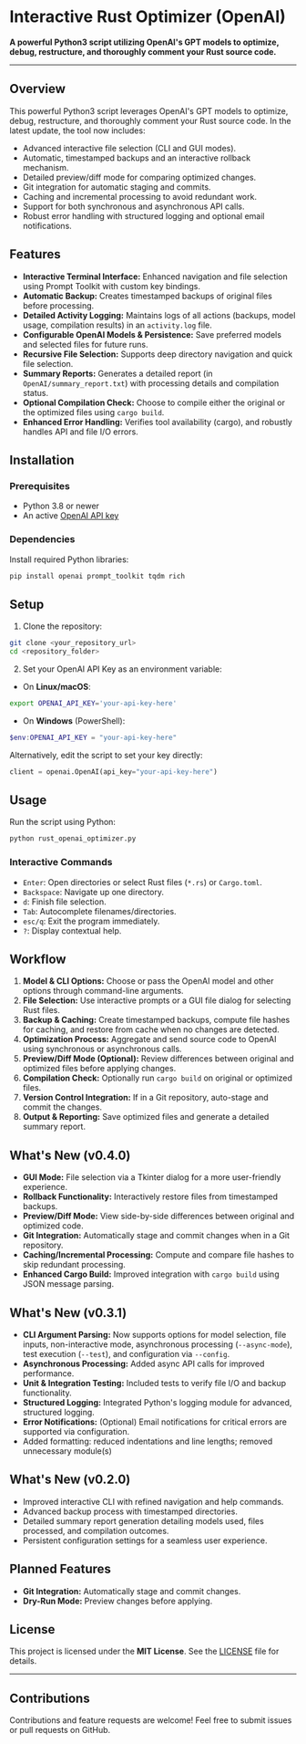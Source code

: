 # Interactive Rust Optimizer (OpenAI)

**A powerful Python3 script utilizing OpenAI's GPT models to optimize, debug, restructure, and thoroughly comment your Rust source code.**

---

## Overview

This powerful Python3 script leverages OpenAI's GPT models to optimize, debug, restructure, and thoroughly comment your Rust source code. In the latest update, the tool now includes:

- Advanced interactive file selection (CLI and GUI modes).
- Automatic, timestamped backups and an interactive rollback mechanism.
- Detailed preview/diff mode for comparing optimized changes.
- Git integration for automatic staging and commits.
- Caching and incremental processing to avoid redundant work.
- Support for both synchronous and asynchronous API calls.
- Robust error handling with structured logging and optional email notifications.

## Features

- **Interactive Terminal Interface:** Enhanced navigation and file selection using Prompt Toolkit with custom key bindings.
- **Automatic Backup:** Creates timestamped backups of original files before processing.
- **Detailed Activity Logging:** Maintains logs of all actions (backups, model usage, compilation results) in an `activity.log` file.
- **Configurable OpenAI Models & Persistence:** Save preferred models and selected files for future runs.
- **Recursive File Selection:** Supports deep directory navigation and quick file selection.
- **Summary Reports:** Generates a detailed report (in `OpenAI/summary_report.txt`) with processing details and compilation status.
- **Optional Compilation Check:** Choose to compile either the original or the optimized files using `cargo build`.
- **Enhanced Error Handling:** Verifies tool availability (cargo), and robustly handles API and file I/O errors.

## Installation

### Prerequisites

- Python 3.8 or newer
- An active [OpenAI API key](https://platform.openai.com/api-keys)

### Dependencies

Install required Python libraries:

```bash
pip install openai prompt_toolkit tqdm rich
```

## Setup

1. Clone the repository:

```bash
git clone <your_repository_url>
cd <repository_folder>
```

2. Set your OpenAI API Key as an environment variable:

- On **Linux/macOS**:

```bash
export OPENAI_API_KEY='your-api-key-here'
```

- On **Windows** (PowerShell):

```powershell
$env:OPENAI_API_KEY = "your-api-key-here"
```

Alternatively, edit the script to set your key directly:

```python
client = openai.OpenAI(api_key="your-api-key-here")
```

## Usage

Run the script using Python:

```bash
python rust_openai_optimizer.py
```

### Interactive Commands

- `Enter`: Open directories or select Rust files (`*.rs`) or `Cargo.toml`.
- `Backspace`: Navigate up one directory.
- `d`: Finish file selection.
- `Tab`: Autocomplete filenames/directories.
- `esc/q`: Exit the program immediately.
- `?`: Display contextual help.

## Workflow

1. **Model & CLI Options:** Choose or pass the OpenAI model and other options through command-line arguments.
2. **File Selection:** Use interactive prompts or a GUI file dialog for selecting Rust files.
3. **Backup & Caching:** Create timestamped backups, compute file hashes for caching, and restore from cache when no changes are detected.
4. **Optimization Process:** Aggregate and send source code to OpenAI using synchronous or asynchronous calls.
5. **Preview/Diff Mode (Optional):** Review differences between original and optimized files before applying changes.
6. **Compilation Check:** Optionally run `cargo build` on original or optimized files.
7. **Version Control Integration:** If in a Git repository, auto-stage and commit the changes.
8. **Output & Reporting:** Save optimized files and generate a detailed summary report.

## What's New (v0.4.0)

- **GUI Mode:** File selection via a Tkinter dialog for a more user-friendly experience.
- **Rollback Functionality:** Interactively restore files from timestamped backups.
- **Preview/Diff Mode:** View side-by-side differences between original and optimized code.
- **Git Integration:** Automatically stage and commit changes when in a Git repository.
- **Caching/Incremental Processing:** Compute and compare file hashes to skip redundant processing.
- **Enhanced Cargo Build:** Improved integration with `cargo build` using JSON message parsing.

## What's New (v0.3.1)

- **CLI Argument Parsing:** Now supports options for model selection, file inputs, non-interactive mode, asynchronous processing (`--async-mode`), test execution (`--test`), and configuration via `--config`.
- **Asynchronous Processing:** Added async API calls for improved performance.
- **Unit & Integration Testing:** Included tests to verify file I/O and backup functionality.
- **Structured Logging:** Integrated Python's logging module for advanced, structured logging.
- **Error Notifications:** (Optional) Email notifications for critical errors are supported via configuration.
- Added formatting: reduced indentations and line lengths; removed unnecessary module(s)

## What's New (v0.2.0)

- Improved interactive CLI with refined navigation and help commands.
- Advanced backup process with timestamped directories.
- Detailed summary report generation detailing models used, files processed, and compilation outcomes.
- Persistent configuration settings for a seamless user experience.

## Planned Features

- **Git Integration:** Automatically stage and commit changes.
- **Dry-Run Mode:** Preview changes before applying.

## License

This project is licensed under the **MIT License**. See the [LICENSE](LICENSE) file for details.

---

## Contributions

Contributions and feature requests are welcome! Feel free to submit issues or pull requests on GitHub.
